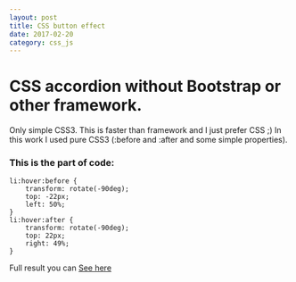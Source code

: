 ```yaml
---
layout: post
title: CSS button effect
date: 2017-02-20
category: css_js
---
```

# CSS accordion without Bootstrap or other framework. 
Only simple CSS3.
This is faster than framework and I just prefer CSS ;)
In this work I used pure CSS3 (:before and :after and some simple properties).
### This is the part of code:
```
li:hover:before {
    transform: rotate(-90deg);
    top: -22px;
    left: 50%;
}
li:hover:after {
    transform: rotate(-90deg);
    top: 22px;
    right: 49%;
}
```
Full result you can [See here](/css_js/beautiful__button/index.html)